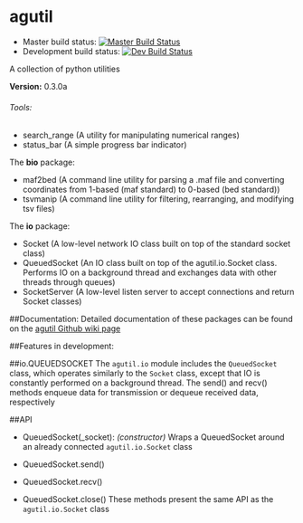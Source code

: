 # agutil
* Master build status: [![Master Build Status](https://travis-ci.org/agraubert/agutil.svg?branch=master)](https://travis-ci.org/agraubert/agutil)
* Development build status: [![Dev Build Status](https://travis-ci.org/agraubert/agutil.svg?branch=dev)](https://travis-ci.org/agraubert/agutil)

A collection of python utilities

__Version:__ 0.3.0a

###### Tools:
* search_range (A utility for manipulating numerical ranges)
* status_bar (A simple progress bar indicator)


The __bio__ package:
* maf2bed (A command line utility for parsing a .maf file and converting coordinates from 1-based (maf standard) to 0-based (bed standard))
* tsvmanip (A command line utility for filtering, rearranging, and modifying tsv files)

The __io__ package:
* Socket (A low-level network IO class built on top of the standard socket class)
* QueuedSocket (An IO class built on top of the agutil.io.Socket class.  Performs IO on a background thread and exchanges data with other threads through queues)
* SocketServer (A low-level listen server to accept connections and return Socket classes)

##Documentation:
Detailed documentation of these packages can be found on the [agutil Github wiki page](https://github.com/agraubert/agutil/wiki)

##Features in development:

##io.QUEUEDSOCKET
The `agutil.io` module includes the `QueuedSocket` class, which operates similarly to the `Socket` class,
except that IO is constantly performed on a background thread.  The send() and recv() methods enqueue data for transmission
or dequeue received data, respectively

##API
* QueuedSocket(\_socket): _(constructor)_
  Wraps a QueuedSocket around an already connected `agutil.io.Socket` class

* QueuedSocket.send()
* QueuedSocket.recv()
* QueuedSocket.close()
  These methods present the same API as the `agutil.io.Socket` class
